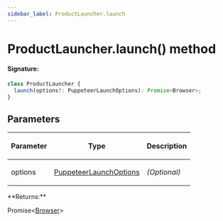 ```yaml
---
sidebar_label: ProductLauncher.launch
---
```


# ProductLauncher.launch() method

#### Signature:

```typescript
class ProductLauncher {
  launch(options?: PuppeteerLaunchOptions): Promise<Browser>;
}
```

## Parameters

<table><thead><tr><th>

Parameter

</th><th>

Type

</th><th>

Description

</th></tr></thead>
<tbody><tr><td>

options

</td><td>

[PuppeteerLaunchOptions](./puppeteer.puppeteerlaunchoptions.md)

</td><td>

_(Optional)_

</td></tr>
</tbody></table>
**Returns:**

Promise&lt;[Browser](./puppeteer.browser.md)&gt;
